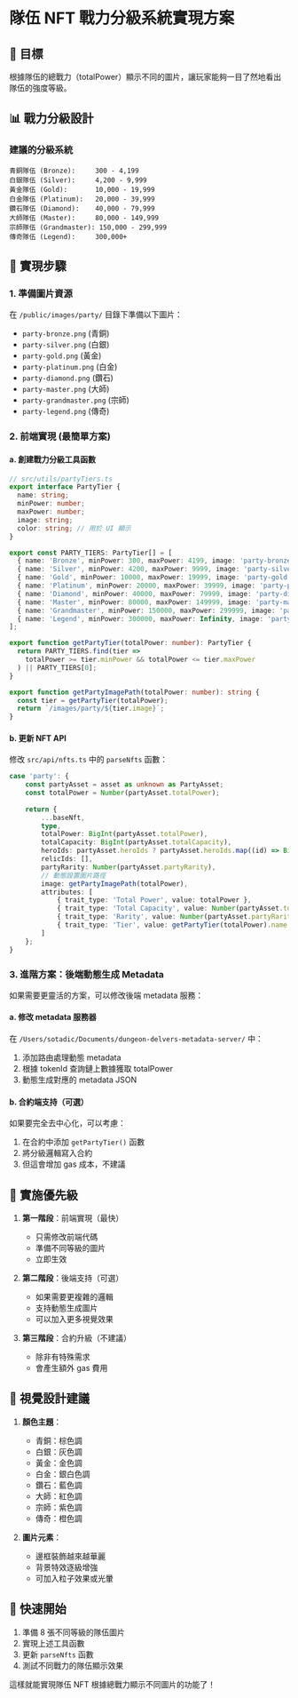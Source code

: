 # 隊伍 NFT 戰力分級系統實現方案

## 🎯 目標
根據隊伍的總戰力（totalPower）顯示不同的圖片，讓玩家能夠一目了然地看出隊伍的強度等級。

## 📊 戰力分級設計

### 建議的分級系統
```
青銅隊伍 (Bronze):     300 - 4,199
白銀隊伍 (Silver):     4,200 - 9,999  
黃金隊伍 (Gold):       10,000 - 19,999
白金隊伍 (Platinum):   20,000 - 39,999
鑽石隊伍 (Diamond):    40,000 - 79,999
大師隊伍 (Master):     80,000 - 149,999
宗師隊伍 (Grandmaster): 150,000 - 299,999
傳奇隊伍 (Legend):     300,000+
```

## 🔧 實現步驟

### 1. 準備圖片資源
在 `/public/images/party/` 目錄下準備以下圖片：
- `party-bronze.png` (青銅)
- `party-silver.png` (白銀)
- `party-gold.png` (黃金)
- `party-platinum.png` (白金)
- `party-diamond.png` (鑽石)
- `party-master.png` (大師)
- `party-grandmaster.png` (宗師)
- `party-legend.png` (傳奇)

### 2. 前端實現 (最簡單方案)

#### a. 創建戰力分級工具函數
```typescript
// src/utils/partyTiers.ts
export interface PartyTier {
  name: string;
  minPower: number;
  maxPower: number;
  image: string;
  color: string; // 用於 UI 顯示
}

export const PARTY_TIERS: PartyTier[] = [
  { name: 'Bronze', minPower: 300, maxPower: 4199, image: 'party-bronze.png', color: '#CD7F32' },
  { name: 'Silver', minPower: 4200, maxPower: 9999, image: 'party-silver.png', color: '#C0C0C0' },
  { name: 'Gold', minPower: 10000, maxPower: 19999, image: 'party-gold.png', color: '#FFD700' },
  { name: 'Platinum', minPower: 20000, maxPower: 39999, image: 'party-platinum.png', color: '#E5E4E2' },
  { name: 'Diamond', minPower: 40000, maxPower: 79999, image: 'party-diamond.png', color: '#B9F2FF' },
  { name: 'Master', minPower: 80000, maxPower: 149999, image: 'party-master.png', color: '#FF6B6B' },
  { name: 'Grandmaster', minPower: 150000, maxPower: 299999, image: 'party-grandmaster.png', color: '#9B59B6' },
  { name: 'Legend', minPower: 300000, maxPower: Infinity, image: 'party-legend.png', color: '#F39C12' }
];

export function getPartyTier(totalPower: number): PartyTier {
  return PARTY_TIERS.find(tier => 
    totalPower >= tier.minPower && totalPower <= tier.maxPower
  ) || PARTY_TIERS[0];
}

export function getPartyImagePath(totalPower: number): string {
  const tier = getPartyTier(totalPower);
  return `/images/party/${tier.image}`;
}
```

#### b. 更新 NFT API
修改 `src/api/nfts.ts` 中的 `parseNfts` 函數：

```typescript
case 'party': {
    const partyAsset = asset as unknown as PartyAsset;
    const totalPower = Number(partyAsset.totalPower);
    
    return { 
        ...baseNft, 
        type, 
        totalPower: BigInt(partyAsset.totalPower), 
        totalCapacity: BigInt(partyAsset.totalCapacity), 
        heroIds: partyAsset.heroIds ? partyAsset.heroIds.map((id) => BigInt(id)) : [], 
        relicIds: [], 
        partyRarity: Number(partyAsset.partyRarity),
        // 動態設置圖片路徑
        image: getPartyImagePath(totalPower),
        attributes: [
            { trait_type: 'Total Power', value: totalPower },
            { trait_type: 'Total Capacity', value: Number(partyAsset.totalCapacity) },
            { trait_type: 'Rarity', value: Number(partyAsset.partyRarity) },
            { trait_type: 'Tier', value: getPartyTier(totalPower).name }
        ]
    };
}
```

### 3. 進階方案：後端動態生成 Metadata

如果需要更靈活的方案，可以修改後端 metadata 服務：

#### a. 修改 metadata 服務器
在 `/Users/sotadic/Documents/dungeon-delvers-metadata-server/` 中：

1. 添加路由處理動態 metadata
2. 根據 tokenId 查詢鏈上數據獲取 totalPower
3. 動態生成對應的 metadata JSON

#### b. 合約端支持（可選）
如果要完全去中心化，可以考慮：
1. 在合約中添加 `getPartyTier()` 函數
2. 將分級邏輯寫入合約
3. 但這會增加 gas 成本，不建議

## 📝 實施優先級

1. **第一階段**：前端實現（最快）
   - 只需修改前端代碼
   - 準備不同等級的圖片
   - 立即生效

2. **第二階段**：後端支持（可選）
   - 如果需要更複雜的邏輯
   - 支持動態生成圖片
   - 可以加入更多視覺效果

3. **第三階段**：合約升級（不建議）
   - 除非有特殊需求
   - 會產生額外 gas 費用

## 🎨 視覺設計建議

1. **顏色主題**：
   - 青銅：棕色調
   - 白銀：灰色調
   - 黃金：金色調
   - 白金：銀白色調
   - 鑽石：藍色調
   - 大師：紅色調
   - 宗師：紫色調
   - 傳奇：橙色調

2. **圖片元素**：
   - 邊框裝飾越來越華麗
   - 背景特效逐級增強
   - 可加入粒子效果或光暈

## 🚀 快速開始

1. 準備 8 張不同等級的隊伍圖片
2. 實現上述工具函數
3. 更新 `parseNfts` 函數
4. 測試不同戰力的隊伍顯示效果

這樣就能實現隊伍 NFT 根據總戰力顯示不同圖片的功能了！